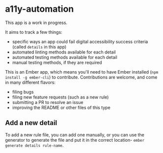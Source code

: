 # a11y-automation

This app is a work in progress.

It aims to track a few things: 
- specific ways an app could fail digital accessibility success criteria (called `details` in this app)
- automated linting methods available for each detail
- automated testing methods available for each detail
- manual testing methods, if they are required

This is an Ember app, which  means you'll need to have Ember installed (`npm install -g ember-cli`) to contribute. Contributions are welcome, and come in many different flavors: 

- filing bugs
- filing new feature requests (such as a new rule)
- submitting a PR to resolve an issue
- improving the README or other files of this type


## Add a new detail

To add a new rule file, you can add one manually, or you can use the generator to generate the file and put it in the correct location- `ember generate details rule-name`.